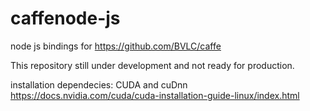 # caffenode-js
node js bindings for https://github.com/BVLC/caffe

This repository still under development and not ready for production.

installation dependecies: CUDA and cuDnn
https://docs.nvidia.com/cuda/cuda-installation-guide-linux/index.html
